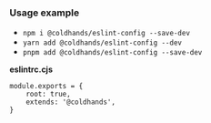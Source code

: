 ### Usage example
* `npm i @coldhands/eslint-config --save-dev`
* `yarn add @coldhands/eslint-config --dev`
* `pnpm add @coldhands/eslint-config --save-dev`

__eslintrc.cjs__
```csj
module.exports = {
	root: true,
	extends: '@coldhands',
}
```